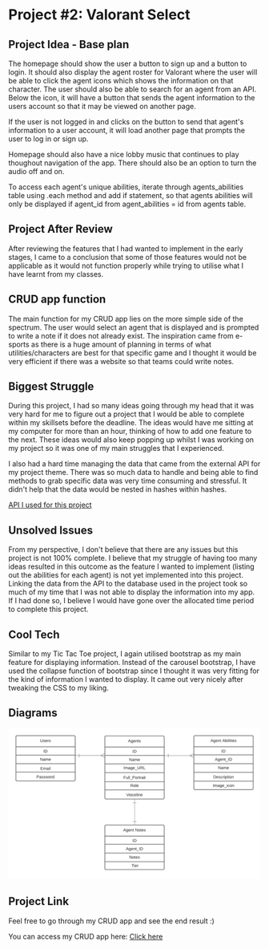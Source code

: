# Project #2: Valorant Select

## Project Idea - Base plan
The homepage should show the user a button to sign up and a button to login. It should also display the agent roster for Valorant where the user will be able to click the agent icons which shows the information on that character. The user should also be able to search for an agent from an API. Below the icon, it will have a button that sends the agent information to the users account so that it may be viewed on another page.

If the user is not logged in and clicks on the button to send that agent's information to a user account, it will load another page that prompts the user to log in or sign up.

Homepage should also have a nice lobby music that continues to play thoughout navigation of the app. There should also be an option to turn the audio off and on.

To access each agent's unique abilities, iterate through agents_abilities table using .each method and add if statement, so that agents abilities will only be displayed if agent_id from agent_abilities = id from agents table.

## Project After Review
After reviewing the features that I had wanted to implement in the early stages, I came to a conclusion that some of those features would not be applicable as it would not function properly while trying to utilise what I have learnt from my classes. 

## CRUD app function
The main function for my CRUD app lies on the more simple side of the spectrum. The user would select an agent that is displayed and is prompted to write a note if it does not already exist. The inspiration came from e-sports as there is a huge amount of planning in terms of what utilities/characters are best for that specific game and I thought it would be very efficient if there was a website so that teams could write notes. 

## Biggest Struggle
During this project, I had so many ideas going through my head that it was very hard for me to figure out a project that I would be able to complete within my skillsets before the deadline. The ideas would have me sitting at my computer for more than an hour, thinking of how to add one feature to the next. These ideas would also keep popping up whilst I was working on my project so it was one of my main struggles that I experienced. 

I also had a hard time managing the data that came from the external API for my project theme. There was so much data to handle and being able to find methods to grab specific data was very time consuming and stressful. It didn't help that the data would be nested in hashes within hashes.

<a href="https://valorant-api.com/v1/agents">API I used for this project</a>

## Unsolved Issues
From my perspective, I don't believe that there are any issues but this project is not 100% complete. I believe that my struggle of having too many ideas resulted in this outcome as the feature I wanted to implement (listing out the abilities for each agent) is not yet implemented into this project. Linking the data from the API to the database used in the project took so much of my time that I was not able to display the information into my app. If I had done so, I believe I would have gone over the allocated time period to complete this project. 

## Cool Tech
Similar to my Tic Tac Toe project, I again utilised bootstrap as my main feature for displaying information. Instead of the carousel bootstrap, I have used the collapse function of bootstrap since I thought it was very fitting for the kind of information I wanted to display. It came out very nicely after tweaking the CSS to my liking.

## Diagrams
![erd](./public/stylesheets/images/erd.png)

## Project Link
Feel free to go through my CRUD app and see the end result :)

You can access my CRUD app here:
<a href="https://whispering-hollows-57896.herokuapp.com/">Click here</a>